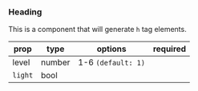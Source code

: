 ### Heading
This is a component that will generate `h` tag elements.

| prop | type | options | required |
| --- | --- | --- | --- |
| level | number | 1-6 `(default: 1)` | |
| `light` | bool | | |